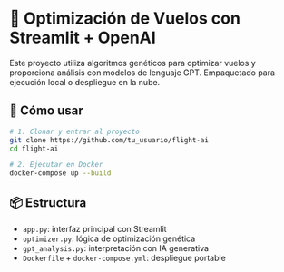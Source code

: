 # 🛫 Optimización de Vuelos con Streamlit + OpenAI

Este proyecto utiliza algoritmos genéticos para optimizar vuelos y proporciona análisis con modelos de lenguaje GPT. Empaquetado para ejecución local o despliegue en la nube.

## 🚀 Cómo usar

```bash
# 1. Clonar y entrar al proyecto
git clone https://github.com/tu_usuario/flight-ai
cd flight-ai

# 2. Ejecutar en Docker
docker-compose up --build
```

## 📦 Estructura
- `app.py`: interfaz principal con Streamlit
- `optimizer.py`: lógica de optimización genética
- `gpt_analysis.py`: interpretación con IA generativa
- `Dockerfile` + `docker-compose.yml`: despliegue portable